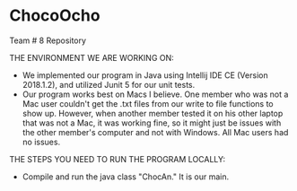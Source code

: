 # ChocoOcho
Team # 8 Repository

THE ENVIRONMENT WE ARE WORKING ON:
- We implemented our program in Java using Intellij IDE CE (Version 2018.1.2), and utilized Junit 5 for our unit tests.
- Our program works best on Macs I believe. One member who was not a Mac user couldn't get the .txt files from our write
  to file functions to show up. However, when another member tested it on his other laptop that was not a Mac, it was
  working fine, so it might just be issues with the other member's computer and not with Windows. All Mac users had no issues.

THE STEPS YOU NEED TO RUN THE PROGRAM LOCALLY:
- Compile and run the java class "ChocAn." It is our main.
